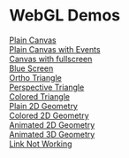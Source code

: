 <!DOCTYPE html>
<html>
<body>
<h1>WebGL Demos</h1>
 <a href="https://github.com/rrohitt44/webgl/blob/master/RohitMuneshwarRTRAssignments/WebGL/Windows/Chrome/WebGL_01_Canvas_25032018/canvas.html"><span>Plain Canvas</span></a><br>
 <a href="/RohitMuneshwarRTRAssignments/WebGL/Windows/Chrome/WebGL_02_Events_25032018/canvas.html"><span>Plain Canvas with Events</span></a><br>
 <a href="/RohitMuneshwarRTRAssignments/WebGL/Windows/Chrome/WebGL_03_FullScreen_25032018/canvas.html"><span>Canvas with fullscreen</span></a><br>
 <a href="/RohitMuneshwarRTRAssignments/WebGL/Windows/Chrome/WebGL_04_BlueScreen_07042018/canvas.html"><span>Blue Screen</span></a><br>
 <a href="/RohitMuneshwarRTRAssignments/WebGL/Windows/Chrome/WebGL_PP_05_Ortho_08042018/canvas.html"><span>Ortho Triangle</span></a><br>
 <a href="/RohitMuneshwarRTRAssignments/WebGL/Windows/Chrome/WebGL_PP_06_Persp_15042018/canvas.html"><span>Perspective Triangle</span></a><br>
 <a href="/RohitMuneshwarRTRAssignments/WebGL/Windows/Chrome/WebGL_PP_07_Persp_Colored_Tri_15042018/canvas.html"><span>Colored Triangle</span></a><br>
 <a href="/RohitMuneshwarRTRAssignments/WebGL/Windows/Chrome/WebGL_PP_08_Persp_2D_Geometry_/canvas.html"><span>Plain 2D Geometry</span></a><br>
 <a href="/RohitMuneshwarRTRAssignments/WebGL/Windows/Chrome/WebGL_PP_09_Persp_Colored_2D_G/canvas.html"><span>Colored 2D Geometry</span></a><br>
 <a href="/RohitMuneshwarRTRAssignments/WebGL/Windows/Chrome/WebGL_PP_10_Persp_Anim_Colored/canvas.html"><span>Animated 2D Geometry</span></a><br>
 <a href="/RohitMuneshwarRTRAssignments/WebGL/Windows/Chrome/WebGL_PP_11_Persp_Anim_Colored/canvas.html"><span>Animated 3D Geometry</span></a><br>
 <a href="/RohitMuneshwarRTRAssignments1/WebGL/Windows/Chrome/WebGL_01_Canvas_25032018/canvas.html"><span>Link Not Working</span></a><br>
</body>
</html>
